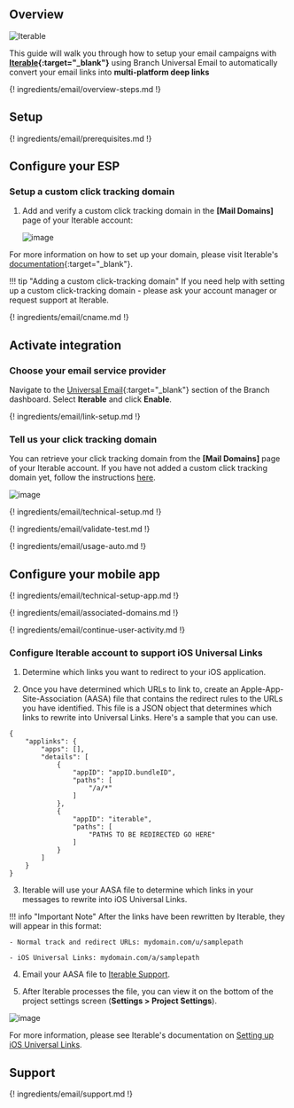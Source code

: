 ## Overview

![Iterable](/_assets/img/pages/email/iterable/iterable.png)

This guide will walk you through how to setup your email campaigns with **[Iterable](https://iterable.com/){:target="\_blank"}** using Branch Universal Email to automatically convert your email links into **multi-platform deep links**

{! ingredients/email/overview-steps.md !}

## Setup

{! ingredients/email/prerequisites.md !}

## Configure your ESP

### Setup a custom click tracking domain

1. Add and verify a custom click tracking domain in the **[Mail Domains]** page of your Iterable account:

    ![image](/_assets/img/pages/email/iterable/create-domain.png)

For more information on how to set up your domain, please visit Iterable's [documentation](https://support.iterable.com/hc/en-us/articles/115002651226-Setting-Up-Mail-Domains#trackingdomains){:target="\_blank"}.

!!! tip "Adding a custom click-tracking domain"
    If you need help with setting up a custom click-tracking domain - please ask your account manager or request support at Iterable.

{! ingredients/email/cname.md !}

## Activate integration

### Choose your email service provider

Navigate to the [Universal Email](https://dashboard.branch.io/email){:target="\_blank"} section of the Branch dashboard. Select **Iterable** and click **Enable**.

{! ingredients/email/link-setup.md !}

### Tell us your click tracking domain

You can retrieve your click tracking domain from the **[Mail Domains]** page of your Iterable account.
If you have not added a custom click tracking domain yet, follow the instructions [here](#setup-a-custom-click-tracking-domain).

![image](/_assets/img/pages/email/iterable/setup-config.png)

{! ingredients/email/technical-setup.md !}

{! ingredients/email/validate-test.md !}

{! ingredients/email/usage-auto.md !}

## Configure your mobile app

{! ingredients/email/technical-setup-app.md !}

{! ingredients/email/associated-domains.md !}

{! ingredients/email/continue-user-activity.md !}

### Configure Iterable account to support iOS Universal Links

1. Determine which links you want to redirect to your iOS application.

2. Once you have determined which URLs to link to, create an Apple-App-Site-Association (AASA) file that contains the redirect rules to the URLs you have identified. This file is a JSON object that determines which links to rewrite into Universal Links. Here's a sample that you can use.
```
{
    "applinks": {
        "apps": [],
        "details": [
            {
                "appID": "appID.bundleID",
                "paths": [
                    "/a/*"
                ]
            },
            {
                "appID": "iterable",
                "paths": [
                    "PATHS TO BE REDIRECTED GO HERE"
                ]
            }
        ]
    }
}
```

3. Iterable will use your AASA file to determine which links in your messages to rewrite into iOS Universal Links.

!!! info "Important Note"
	After the links have been rewritten by Iterable, they will appear in this format:

	- Normal track and redirect URLs: mydomain.com/u/samplepath

	- iOS Universal Links: mydomain.com/a/samplepath

4. Email your AASA file to [Iterable Support](mailto:support@iterable.com).

5. After Iterable processes the file, you can view it on the bottom of the project settings screen (**Settings > Project Settings**).

![image](/_assets/img/pages/email/iterable/iterable-aasa.png)

For more information, please see Iterable's documentation on [Setting up iOS Universal Links](https://support.iterable.com/hc/en-us/articles/360035496511-iOS-Universal-Links-Setup-#setup).

## Support

{! ingredients/email/support.md !}
